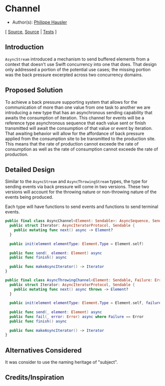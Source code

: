 # Channel

* Author(s): [Philippe Hausler](https://github.com/phausler)

[
[Source](https://github.com/apple/swift-async-algorithms/blob/main/Sources/AsyncAlgorithms/AsyncChannel.swift),
[Source](https://github.com/apple/swift-async-algorithms/blob/main/Sources/AsyncAlgorithms/AsyncThrowingChannel.swift) |
[Tests](https://github.com/apple/swift-async-algorithms/blob/main/Tests/AsyncAlgorithmsTests/TestChannel.swift)
]

## Introduction

`AsyncStream` introduced a mechanism to send buffered elements from a context that doesn't use Swift concurrency into one that does. That design only addressed a portion of the potential use cases; the missing portion was the back pressure excerpted across two concurrency domains. 

## Proposed Solution

To achieve a back pressure supporting system that allows for the communication of more than one value from one task to another we are introducing a new type that has an asynchronous sending capability that awaits the consumption of iteration. This channel for events will be a reference type asynchronous sequence that each value sent or finish transmitted will await the consumption of that value or event by iteration. That awaiting behavior will allow for the affordance of back pressure applied from the consumption site to be transmitted to the production site. This means that the rate of production cannot exceede the rate of consumption as well as the rate of consumption cannot exceede the rate of production.

## Detailed Design

Similar to the `AsyncStream` and `AsyncThrowingStream` types, the type for sending events via back pressure will come in two versions. These two versions will account for the throwing nature or non-throwing nature of the events being produced. 

Each type will have functions to send events and functions to send terminal events. 

```swift
public final class AsyncChannel<Element: Sendable>: AsyncSequence, Sendable {
  public struct Iterator: AsyncIteratorProtocol, Sendable {
    public mutating func next() async -> Element?
  }
  
  public init(element elementType: Element.Type = Element.self)
  
  public func send(_ element: Element) async
  public func finish() async
  
  public func makeAsyncIterator() -> Iterator
}

public final class AsyncThrowingChannel<Element: Sendable, Failure: Error>: AsyncSequence, Sendable {
  public struct Iterator: AsyncIteratorProtocol, Sendable {
    public mutating func next() async throws -> Element?
  }
  
  public init(element elementType: Element.Type = Element.self, failure failureType: Failure.Type = Failure.self)
  
  public func send(_ element: Element) async
  public func fail(_ error: Error) async where Failure == Error
  public func finish() async
  
  public func makeAsyncIterator() -> Iterator
}
```

## Alternatives Considered

It was consider to use the naming heritage of "subject".

## Credits/Inspiration
